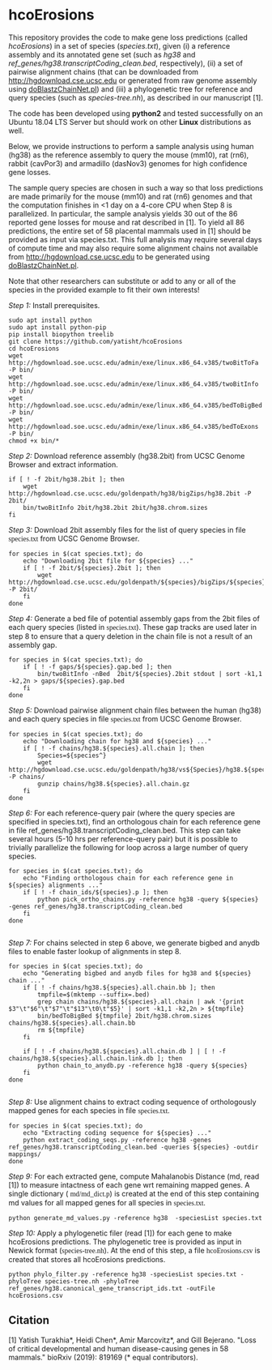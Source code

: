 # hcoErosions

This repository provides the code to make gene loss predictions (called *hcoErosions*) in a set of species (*species.txt*), given (i) a reference assembly and its annotated gene set (such as *hg38* and *ref_genes/hg38.transcriptCoding_clean.bed*, respectively), (ii) a set of pairwise alignment chains (that can be downloaded from http://hgdownload.cse.ucsc.edu or generated from raw genome assembly using [doBlastzChainNet.pl](https://github.com/ENCODE-DCC/kentUtils/blob/master/src/hg/utils/automation/doBlastzChainNet.pl)) and (iii) a phylogenetic tree for reference and query species (such as *species-tree.nh*), as described in our manuscript [1]. 

The code has been developed using **python2** and tested successfully on an Ubuntu 18.04 LTS Server but should work on other **Linux** distributions as well.

Below, we provide instructions to perform a sample analysis using human (hg38) as the reference assembly to query the mouse (mm10), rat (rn6), rabbit (cavPor3) and armadillo (dasNov3) genomes for high confidence gene losses. 

The sample query species are chosen in such a way so that loss predictions are made primarily for the mouse (mm10) and rat (rn6) genomes and that the computation finishes in <1 day on a 4-core CPU when Step 8 is parallelized. In particular, the sample analysis yields 30 out of the 86 reported gene losses for mouse and rat described in [1]. To yield all 86 predictions, the entire set of 58 placental mammals used in [1] should be provided as input via species.txt. This full analysis may require several days of compute time and may also require some alignment chains not available from http://hgdownload.cse.ucsc.edu to be generated using [doBlastzChainNet.pl](https://github.com/ENCODE-DCC/kentUtils/blob/master/src/hg/utils/automation/doBlastzChainNet.pl).

Note that other researchers can substitute or add to any or all of the species in the provided example to fit their own interests!

*Step 1:* Install prerequisites.
```
sudo apt install python
sudo apt install python-pip
pip install biopython treelib
git clone https://github.com/yatisht/hcoErosions
cd hcoErosions
wget http://hgdownload.soe.ucsc.edu/admin/exe/linux.x86_64.v385/twoBitToFa -P bin/
wget http://hgdownload.soe.ucsc.edu/admin/exe/linux.x86_64.v385/twoBitInfo -P bin/
wget http://hgdownload.soe.ucsc.edu/admin/exe/linux.x86_64.v385/bedToBigBed -P bin/
wget http://hgdownload.soe.ucsc.edu/admin/exe/linux.x86_64.v385/bedToExons -P bin/
chmod +x bin/*
```

*Step 2:* Download reference assembly (hg38.2bit) from UCSC Genome Browser and extract information.
```
if [ ! -f 2bit/hg38.2bit ]; then
    wget http://hgdownload.cse.ucsc.edu/goldenpath/hg38/bigZips/hg38.2bit -P 2bit/
    bin/twoBitInfo 2bit/hg38.2bit 2bit/hg38.chrom.sizes
fi
```

*Step 3:* Download 2bit assembly files for the list of query species in file <span style="font-family:san-serif">species.txt</span> from UCSC Genome Browser. 
```
for species in $(cat species.txt); do
    echo "Downloading 2bit file for ${species} ..."
    if [ ! -f 2bit/${species}.2bit ]; then
        wget http://hgdownload.cse.ucsc.edu/goldenpath/${species}/bigZips/${species}.2bit -P 2bit/
    fi
done
```

*Step 4:* Generate a bed file of potential assembly gaps from the 2bit files of each query species (listed in <span style="font-family:san-serif">species.txt</span>). These gap tracks are used later in step 8 to ensure that a query deletion in the chain file is not a result of an assembly gap. 
```
for species in $(cat species.txt); do
    if [ ! -f gaps/${species}.gap.bed ]; then
        bin/twoBitInfo -nBed  2bit/${species}.2bit stdout | sort -k1,1 -k2,2n > gaps/${species}.gap.bed
    fi
done
```

*Step 5:* Download pairwise alignment chain files between the human (hg38) and each query species in file <span style="font-family:san-serif">species.txt</span> from UCSC Genome Browser.
```
for species in $(cat species.txt); do
    echo "Downloading chain for hg38 and ${species} ..."
    if [ ! -f chains/hg38.${species}.all.chain ]; then
        Species=${species^}
        wget http://hgdownload.cse.ucsc.edu/goldenpath/hg38/vs${Species}/hg38.${species}.all.chain.gz -P chains/
        gunzip chains/hg38.${species}.all.chain.gz
    fi
done
```

*Step 6:* For each reference-query pair (where the query species are specified in species.txt), find an orthologous chain for each reference gene in file ref_genes/hg38.transcriptCoding_clean.bed. This step can take several hours (5-10 hrs per reference-query pair) but it is possible to trivially parallelize the following for loop across a large number of query species. 
```
for species in $(cat species.txt); do
    echo "Finding orthologous chain for each reference gene in ${species} alignments ..."
    if [ ! -f chain_ids/${species}.p ]; then
        python pick_ortho_chains.py -reference hg38 -query ${species} -genes ref_genes/hg38.transcriptCoding_clean.bed 
    fi
done
    
```

*Step 7:* For chains selected in step 6 above, we generate bigbed and anydb files to enable faster lookup of alignments in step 8. 
```
for species in $(cat species.txt); do
    echo "Generating bigbed and anydb files for hg38 and ${species} chain ..."
    if [ ! -f chains/hg38.${species}.all.chain.bb ]; then
        tmpfile=$(mktemp --suffix=.bed)
        grep chain chains/hg38.${species}.all.chain | awk '{print $3"\t"$6"\t"$7"\t"$13"\t0\t"$5}' | sort -k1,1 -k2,2n > ${tmpfile}
        bin/bedToBigBed ${tmpfile} 2bit/hg38.chrom.sizes chains/hg38.${species}.all.chain.bb
        rm ${tmpfile}
    fi

    if [ ! -f chains/hg38.${species}.all.chain.db ] | [ ! -f chains/hg38.${species}.all.chain.link.db ]; then
        python chain_to_anydb.py -reference hg38 -query ${species} 
    fi
done
    
```

*Step 8:* Use alignment chains to extract coding sequence of orthologously mapped genes for each species in file <span style="font-family:san-serif">species.txt</span>. 
```
for species in $(cat species.txt); do
    echo "Extracting coding sequence for ${species} ..."
    python extract_coding_seqs.py -reference hg38 -genes ref_genes/hg38.transcriptCoding_clean.bed -queries ${species} -outdir mappings/
done    
```

*Step 9:* For each extracted gene, compute Mahalanobis Distance (md, read [1]) to measure intactness of each gene wrt remaining mapped genes. A single dictionary ( <span style="font-family:san-serif">md/md_dict.p</span>) is created at the end of this step containing md values for all mapped genes for all species in  <span style="font-family:san-serif">species.txt</span>. 
```
python generate_md_values.py -reference hg38  -speciesList species.txt
```

*Step 10:* Apply a phylogenetic filer (read [1]) for each gene to make hcoErosions predictions. The phylogenetic tree is provided as input in Newick format (<span style="font-family:san-serif">species-tree.nh</span>). At the end of this step, a file  <span style="font-family:san-serif">hcoErosions.csv</span> is created that stores all hcoErosions predictions.
```
python phylo_filter.py -reference hg38 -speciesList species.txt -phyloTree species-tree.nh -phyloTree ref_genes/hg38.canonical_gene_transcript_ids.txt -outFile hcoErosions.csv 
```


## Citation

[1] Yatish Turakhia*, Heidi Chen*, Amir Marcovitz*, and Gill Bejerano. "Loss of critical developmental and human disease-causing genes in 58 mammals." bioRxiv (2019): 819169 (* equal contributors).
